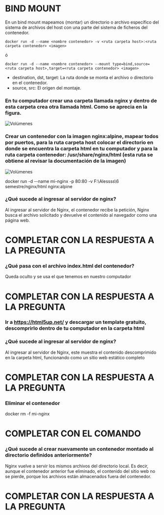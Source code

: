 # BIND MOUNT
En un bind mount mapeamos (montar) un directorio o archivo específico del sistema de archivos del host con una parte del sistema de ficheros del contenedor.

```
docker run -d --name <nombre contenedor> -v <ruta carpeta host>:<ruta carpeta contenedor> <imagen> 
```
ó
```
docker run -d --name <nombre contenedor> --mount type=bind,source=<ruta carpeta host>,target=<ruta carpeta contenedor> <imagen>
```
- destination, dst, target: La ruta donde se monta el archivo o directorio en el contenedor.
- source, src: El origen del montaje.
  
### En tu computador crear una carpeta llamada nginx y dentro de esta carpeta crea otra llamada html. Como se aprecia en la figura.
![Volúmenes](directorio.PNG)

### Crear un contenedor con la imagen nginx:alpine, mapear todos por puertos, para la ruta carpeta host colocar el directorio en donde se encuentra la carpeta html en tu computador y para la ruta carpeta contenedor: /usr/share/nginx/html (esta ruta se obtiene al revisar la documentación de la imagen)
![Volúmenes](volumen-host.PNG)

docker run -d  --name mi-nginx  -p 80:80 -v F:\Alessss\6 semestre/nginx/html nginx:alpine

### ¿Qué sucede al ingresar al servidor de nginx?

Al ingresar al servidor de Nginx, el contenedor recibe la petición, Nginx busca el archivo solicitado y devuelve el contenido al navegador como una página web.
# COMPLETAR CON LA RESPUESTA A LA PREGUNTA

### ¿Qué pasa con el archivo index.html del contenedor?

Queda oculto y se usa el que tenemos en nuestro computador
# COMPLETAR CON LA RESPUESTA A LA PREGUNTA

### Ir a https://html5up.net/ y descargar un template gratuito, descomprirlo dentro de tu computador en la carpeta html
### ¿Qué sucede al ingresar al servidor de nginx?

Al ingresar al servidor de Nginx, este muestra el contenido descomprimido en la carpeta html, funcionando como un sitio web estático completo
# COMPLETAR CON LA RESPUESTA A LA PREGUNTA

### Eliminar el contenedor

docker rm -f mi-nginx
# COMPLETAR CON EL COMANDO

### ¿Qué sucede al crear nuevamente un contenedor montado al directorio definidos anteriormente?

Nginx vuelve a servir los mismos archivos del directorio local.
Es decir, aunque el contenedor anterior fue eliminado, el contenido del sitio web no se pierde, porque los archivos están almacenados fuera del contenedor.
# COMPLETAR CON LA RESPUESTA A LA PREGUNTA


